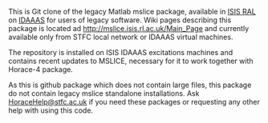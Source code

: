 This is Git clone of the legacy Matlab mslice package, available in [ISIS RAL](https://www.isis.stfc.ac.uk/) on [IDAAAS](https://isis.analysis.stfc.ac.uk/) for users of legacy software. 
Wiki pages describing this package is located ad http://mslice.isis.rl.ac.uk/Main_Page and currently available only from STFC local network or IDAAAS virtual machines.


The repository is installed on ISIS IDAAAS excitations machines and contains recent updates to MSLICE, necessary for it to work together with Horace-4 package.

As this is github package which does not contain large files, this package do not contain legacy mslice standalone installations.
Ask HoraceHelp@stfc.ac.uk if you need these packages or requesting any other help with using this code.
